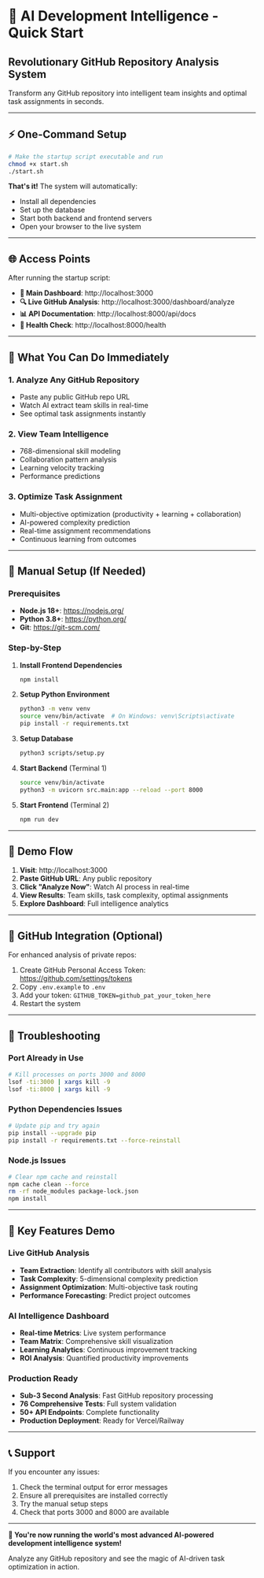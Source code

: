 # 🚀 AI Development Intelligence - Quick Start

## Revolutionary GitHub Repository Analysis System

Transform any GitHub repository into intelligent team insights and optimal task assignments in seconds.

---

## ⚡ One-Command Setup

```bash
# Make the startup script executable and run
chmod +x start.sh
./start.sh
```

**That's it!** The system will automatically:
- Install all dependencies
- Set up the database
- Start both backend and frontend servers
- Open your browser to the live system

---

## 🌐 Access Points

After running the startup script:

- **🎯 Main Dashboard**: http://localhost:3000
- **🔍 Live GitHub Analysis**: http://localhost:3000/dashboard/analyze
- **📊 API Documentation**: http://localhost:8000/api/docs
- **💚 Health Check**: http://localhost:8000/health

---

## 🧠 What You Can Do Immediately

### 1. **Analyze Any GitHub Repository**
- Paste any public GitHub repo URL
- Watch AI extract team skills in real-time
- See optimal task assignments instantly

### 2. **View Team Intelligence**
- 768-dimensional skill modeling
- Collaboration pattern analysis
- Learning velocity tracking
- Performance predictions

### 3. **Optimize Task Assignment**
- Multi-objective optimization (productivity + learning + collaboration)
- AI-powered complexity prediction
- Real-time assignment recommendations
- Continuous learning from outcomes

---

## 🔧 Manual Setup (If Needed)

### Prerequisites
- **Node.js 18+**: https://nodejs.org/
- **Python 3.8+**: https://python.org/
- **Git**: https://git-scm.com/

### Step-by-Step

1. **Install Frontend Dependencies**
   ```bash
   npm install
   ```

2. **Setup Python Environment**
   ```bash
   python3 -m venv venv
   source venv/bin/activate  # On Windows: venv\Scripts\activate
   pip install -r requirements.txt
   ```

3. **Setup Database**
   ```bash
   python3 scripts/setup.py
   ```

4. **Start Backend** (Terminal 1)
   ```bash
   source venv/bin/activate
   python3 -m uvicorn src.main:app --reload --port 8000
   ```

5. **Start Frontend** (Terminal 2)
   ```bash
   npm run dev
   ```

---

## 🎯 Demo Flow

1. **Visit**: http://localhost:3000
2. **Paste GitHub URL**: Any public repository
3. **Click "Analyze Now"**: Watch AI process in real-time
4. **View Results**: Team skills, task complexity, optimal assignments
5. **Explore Dashboard**: Full intelligence analytics

---

## 🔑 GitHub Integration (Optional)

For enhanced analysis of private repos:

1. Create GitHub Personal Access Token: https://github.com/settings/tokens
2. Copy `.env.example` to `.env`
3. Add your token: `GITHUB_TOKEN=github_pat_your_token_here`
4. Restart the system

---

## 🚨 Troubleshooting

### Port Already in Use
```bash
# Kill processes on ports 3000 and 8000
lsof -ti:3000 | xargs kill -9
lsof -ti:8000 | xargs kill -9
```

### Python Dependencies Issues
```bash
# Update pip and try again
pip install --upgrade pip
pip install -r requirements.txt --force-reinstall
```

### Node.js Issues
```bash
# Clear npm cache and reinstall
npm cache clean --force
rm -rf node_modules package-lock.json
npm install
```

---

## 🌟 Key Features Demo

### **Live GitHub Analysis**
- **Team Extraction**: Identify all contributors with skill analysis
- **Task Complexity**: 5-dimensional complexity prediction
- **Assignment Optimization**: Multi-objective task routing
- **Performance Forecasting**: Predict project outcomes

### **AI Intelligence Dashboard**
- **Real-time Metrics**: Live system performance
- **Team Matrix**: Comprehensive skill visualization  
- **Learning Analytics**: Continuous improvement tracking
- **ROI Analysis**: Quantified productivity improvements

### **Production Ready**
- **Sub-3 Second Analysis**: Fast GitHub repository processing
- **76 Comprehensive Tests**: Full system validation
- **50+ API Endpoints**: Complete functionality
- **Production Deployment**: Ready for Vercel/Railway

---

## 📞 Support

If you encounter any issues:

1. Check the terminal output for error messages
2. Ensure all prerequisites are installed correctly
3. Try the manual setup steps
4. Check that ports 3000 and 8000 are available

---

**🎉 You're now running the world's most advanced AI-powered development intelligence system!**

Analyze any GitHub repository and see the magic of AI-driven task optimization in action.
